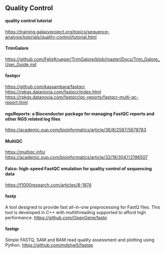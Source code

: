 ## Quality Control

#### quality control tutorial
https://training.galaxyproject.org/topics/sequence-analysis/tutorials/quality-control/tutorial.html

#### TrimGalore
https://github.com/FelixKrueger/TrimGalore/blob/master/Docs/Trim_Galore_User_Guide.md

#### fastqcr
https://github.com/kassambara/fastqcr
https://rpkgs.datanovia.com/fastqcr/index.html
https://rpkgs.datanovia.com/fastqcr/qc-reports/fastqcr-multi-qc-report.html

#### ngsReports: a Bioconductor package for managing FastQC reports and other NGS related log files
https://academic.oup.com/bioinformatics/article/36/8/2587/5678783

#### MultiQC
https://multiqc.info/
https://academic.oup.com/bioinformatics/article/32/19/3047/2196507

#### Falco: high-speed FastQC emulation for quality control of sequencing data
https://f1000research.com/articles/8-1874

#### fastp

A tool designed to provide fast all-in-one preprocessing for FastQ files. This tool is developed in C++ with multithreading supported to afford high performance.
https://github.com/OpenGene/fastp

#### fastqp
Simple FASTQ, SAM and BAM read quality assessment and plotting using Python.
https://github.com/mdshw5/fastqp
